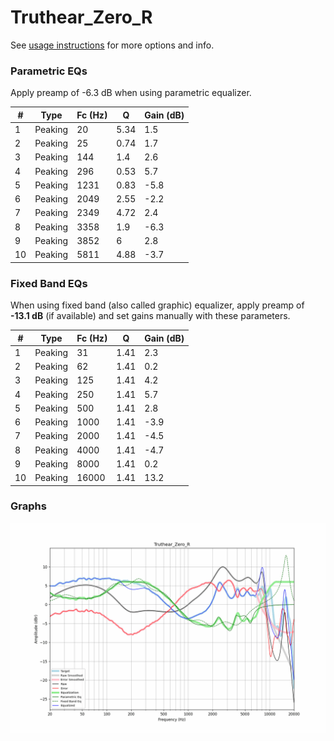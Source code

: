 # Truthear_Zero_R
See [usage instructions](https://github.com/jaakkopasanen/AutoEq#usage) for more options and info.

### Parametric EQs
Apply preamp of -6.3 dB when using parametric equalizer.

|   # | Type    |   Fc (Hz) |    Q |   Gain (dB) |
|-----|---------|-----------|------|-------------|
|   1 | Peaking |        20 | 5.34 |         1.5 |
|   2 | Peaking |        25 | 0.74 |         1.7 |
|   3 | Peaking |       144 | 1.4  |         2.6 |
|   4 | Peaking |       296 | 0.53 |         5.7 |
|   5 | Peaking |      1231 | 0.83 |        -5.8 |
|   6 | Peaking |      2049 | 2.55 |        -2.2 |
|   7 | Peaking |      2349 | 4.72 |         2.4 |
|   8 | Peaking |      3358 | 1.9  |        -6.3 |
|   9 | Peaking |      3852 | 6    |         2.8 |
|  10 | Peaking |      5811 | 4.88 |        -3.7 |

### Fixed Band EQs
When using fixed band (also called graphic) equalizer, apply preamp of **-13.1 dB** (if available) and set gains manually with these parameters.

|   # | Type    |   Fc (Hz) |    Q |   Gain (dB) |
|-----|---------|-----------|------|-------------|
|   1 | Peaking |        31 | 1.41 |         2.3 |
|   2 | Peaking |        62 | 1.41 |         0.2 |
|   3 | Peaking |       125 | 1.41 |         4.2 |
|   4 | Peaking |       250 | 1.41 |         5.7 |
|   5 | Peaking |       500 | 1.41 |         2.8 |
|   6 | Peaking |      1000 | 1.41 |        -3.9 |
|   7 | Peaking |      2000 | 1.41 |        -4.5 |
|   8 | Peaking |      4000 | 1.41 |        -4.7 |
|   9 | Peaking |      8000 | 1.41 |         0.2 |
|  10 | Peaking |     16000 | 1.41 |        13.2 |

### Graphs
![](./Truthear_Zero_R.png)
